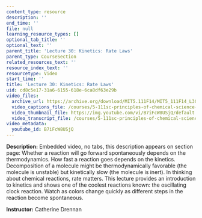 ```yaml
---
content_type: resource
description: ''
end_time: ''
file: null
learning_resource_types: []
optional_tab_title: ''
optional_text: ''
parent_title: 'Lecture 30: Kinetics: Rate Laws'
parent_type: CourseSection
related_resources_text: ''
resource_index_text: ''
resourcetype: Video
start_time: ''
title: 'Lecture 30: Kinetics: Rate Laws'
uid: cd8c5e17-31a6-6155-618e-6ca8df63e29b
video_files:
  archive_url: https://archive.org/download/MIT5.111F14/MIT5_111F14_L30_300k.mp4
  video_captions_file: /courses/5-111sc-principles-of-chemical-science-fall-2014/f8818d748f0a5559bf1f6066dbdef7a5_B7iFcW8USjQ.vtt
  video_thumbnail_file: https://img.youtube.com/vi/B7iFcW8USjQ/default.jpg
  video_transcript_file: /courses/5-111sc-principles-of-chemical-science-fall-2014/989160dc5db63bdc4a5a15c42f223449_B7iFcW8USjQ.pdf
video_metadata:
  youtube_id: B7iFcW8USjQ
---
```


**Description:** Embedded video, no tabs, this description appears on section page: Whether a reaction will go forward spontaneously depends on the thermodynamics. How fast a reaction goes depends on the kinetics. Decomposition of a molecule might be thermodynamically favorable (the molecule is unstable) but kinetically slow (the molecule is inert). In thinking about chemical reactions, rate matters. This lecture provides an introduction to kinetics and shows one of the coolest reactions known: the oscillating clock reaction. Watch as colors change quickly as different steps in the reaction become spontaneous.

**Instructor:** Catherine Drennan
